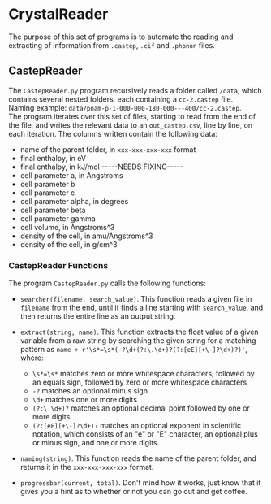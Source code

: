 # CrystalReader

The purpose of this set of programs is to automate the reading and extracting of information from `.castep`, `.cif` and `.phonon` files.

## CastepReader

The `CastepReader.py` program recursively reads a folder called `/data`, which contains several nested folders, each containing a `cc-2.castep` file.\
Naming example: `data/pnam-p-1-000-000-180-000---400/cc-2.castep`.\
The program iterates over this set of files, starting to read from the end of the file, and writes the relevant data to an `out_castep.csv`, line by line, on each iteration. The columns written contain the following data:

* name of the parent folder, in `xxx-xxx-xxx-xxx` format
* final enthalpy, in eV
* final enthalpy, in kJ/mol -----NEEDS FIXING-----
* cell parameter a, in Angstroms
* cell parameter b
* cell parameter c
* cell parameter alpha, in degrees
* cell parameter beta
* cell parameter gamma
* cell volume, in Angstroms^3
* density of the cell, in amu/Angstroms^3
* density of the cell, in g/cm^3

### CastepReader Functions

The program `CastepReader.py` calls the following functions:

* `searcher(filename, search_value)`. This function reads a given file in `filename` from the end, until it finds a line starting with `search_value`, and then returns the entire line as an output string.

* `extract(string, name)`. This function extracts the float value of a given variable from a raw string by searching the given string for a matching pattern as `name + r'\s*=\s*(-?\d+(?:\.\d+)?(?:[eE][+\-]?\d+)?)'`, where:
  * `\s*=\s*` matches zero or more whitespace characters, followed by an equals sign, followed by zero or more whitespace characters
  * `-?` matches an optional minus sign
  * `\d+` matches one or more digits
  * `(?:\.\d+)?` matches an optional decimal point followed by one or more digits
  * `(?:[eE][+\-]?\d+)?` matches an optional exponent in scientific notation, which consists of an "e" or "E" character, an optional plus or minus sign, and one or more digits.

&NewLine;
* `naming(string)`. This function reads the name of the parent folder, and returns it in the `xxx-xxx-xxx-xxx` format.

* `progressbar(current, total)`. Don't mind how it works, just know that it gives you a hint as to whether or not you can go out and get coffee.